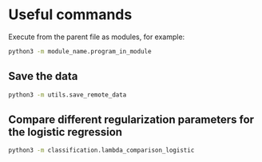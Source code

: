 # Useful commands

Execute from the parent file as modules, for example:
```bash
python3 -m module_name.program_in_module
```

## Save the data
```bash
python3 -m utils.save_remote_data
```

## Compare different regularization parameters for the logistic regression
```bash
python3 -m classification.lambda_comparison_logistic
```